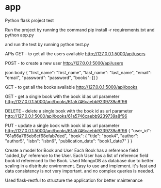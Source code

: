 # app


Python flask project test

Run the project by running the command
pip install -r requirements.txt
and
python app.py

and run the test by running
python test.py

APIs
GET - to get all the users available 
http://127.0.0.1:5000/api/users

POST - to create a new user
http://127.0.0.1:5000/api/users

json body
{
    "first_name": "first_name",
    "last_name": "last_name",
    "email": "email",
    "password": "password",
    "books": []
}

GET - to get all the books available
http://127.0.0.1:5000/api/books

GET - get a single book with the book id as url parameter
http://127.0.0.1:5000/api/books/61a5746caebb9239739a8f96

DELETE - delete a single book with the book id as url parameter
http://127.0.0.1:5000/api/books/61a5746caebb9239739a8f96

PUT - update a single book with book id as url parameter
http://127.0.0.1:5000/api/books/61a5746caebb9239739a8f96
{
    "user_id": "61a56a765eb6cf68efab7ded",
    "book": {
        "title": "book4",
        "author": "author5",
        "isbn": "isbn6",
        "publication_date": "book1_date7"
    }
}


Create a model for Book and User
Each Book has a reference field 'added_by' reference to the User.
Each User has a list of reference field book id referenced to the Book.
Used MongoDB as database due to better scaling in a distribute environment.
Easy to use and implement. it's fast and data consistency is not very important.
and no complex queries is needed.

Used flask-restful to structure the application for better maintenance 

